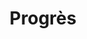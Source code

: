 ---
sidebar_position: 4
title: Progrès
description: Comment sont structurées les progrès dans Minecraft ?
tags: [bases, ressources]
---